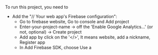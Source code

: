 To run this project, you need to
- Add the "// Your web app's Firebase configuration":
  + Go to firebase website, Go to console and Add project
  + Enter-your-project-name -> off the 'Enable Google Analytics...' (or not, optional) -> Create project
  + Add app by click on the '</>', It means website, add a nickname, Register app
  + In Add Firebase SDK, choose Use a <script> tag and add the "// Your web app's Firebase configuration" to your project you has cloned
- Add Realtime Database:
  + All products/Build/Realtime Database/Create Database/Next/Enable
  + Rules -> change ".read": false,".write": false to ".read": true,".write": true -> Publish
  + And then you need to create the data structure like the 'tt-iot-tuan3-default-rtdb-export.json'
- Add Authentication:
  + All products/Build/Authentication/Get started/Email/Password/Enable All/Save
  + User/Add user -> Create Email(@...) and Password
